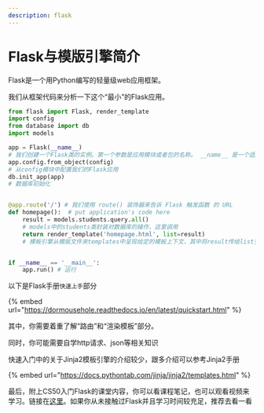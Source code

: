 ```yaml
---
description: flask
---
```


# Flask与模版引擎简介

Flask是一个用Python编写的轻量级web应用框架。

我们从框架代码来分析一下这个“最小”的Flask应用。

```python
from flask import Flask, render_template
import config
from database import db
import models

app = Flask(__name__) 
# 我们创建一个Flask类的实例。第一个参数是应用模块或者包的名称。 __name__ 是一个适用于大多数情况的快捷方式。有了这个参数， Flask 才能知道在哪里可以找到模板和静态文件等东西。
app.config.from_object(config)
# 从config模块中配置我们的Flask应用
db.init_app(app)
# 数据库初始化


@app.route('/') # 我们使用 route() 装饰器来告诉 Flask 触发函数 的 URL
def homepage():  # put application's code here
    result = models.students.query.all()
    # models中的students类封装对数据库的操作，这里调用
    return render_template('homepage.html', list=result) 
    # 模板引擎从模版文件夹templates中呈现给定的模板上下文，其中将result传给list变量，在模板中使用


if __name__ == '__main__':
    app.run() # 运行

```

以下是Flask手册`快速上手`部分

{% embed url="https://dormousehole.readthedocs.io/en/latest/quickstart.html" %}

其中，你需要着重了解“路由”和“渲染模板”部分。

同时，你可能需要自学http请求、json等相关知识

快速入门中的关于Jinja2模板引擎的介绍较少，跟多介绍可以参考Jinja2手册

{% embed url="https://docs.pythontab.com/jinja/jinja2/templates.html" %}

最后，附上CS50入门Flask的课堂内容，你可以看课程笔记，也可以观看视频来学习。链接在[这里](https://cs50.harvard.edu/x/2021/notes/9/)。如果你从未接触过Flask并且学习时间较充足，推荐去看一看

